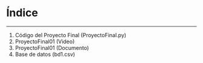 # Índice
___________________________________________________________________________________________________________________________________________________________________________________

1. Código del Proyecto Final (ProyectoFinal.py)
2. ProyectoFinal01 (Video)
3. ProyectoFinal01 (Documento)
4. Base de datos (bd1.csv)

